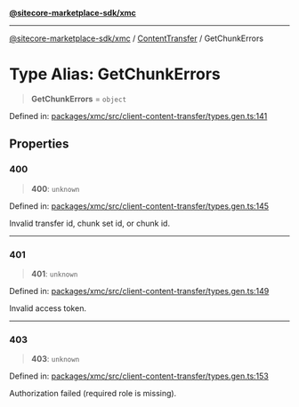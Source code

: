 [**@sitecore-marketplace-sdk/xmc**](../../../../README.md)

***

[@sitecore-marketplace-sdk/xmc](../../../../README.md) / [ContentTransfer](../README.md) / GetChunkErrors

# Type Alias: GetChunkErrors

> **GetChunkErrors** = `object`

Defined in: [packages/xmc/src/client-content-transfer/types.gen.ts:141](https://github.com/Sitecore/marketplace-sdk/blob/893df143248e67d8c66e942a96045542130259a0/packages/xmc/src/client-content-transfer/types.gen.ts#L141)

## Properties

### 400

> **400**: `unknown`

Defined in: [packages/xmc/src/client-content-transfer/types.gen.ts:145](https://github.com/Sitecore/marketplace-sdk/blob/893df143248e67d8c66e942a96045542130259a0/packages/xmc/src/client-content-transfer/types.gen.ts#L145)

Invalid transfer id, chunk set id, or chunk id.

***

### 401

> **401**: `unknown`

Defined in: [packages/xmc/src/client-content-transfer/types.gen.ts:149](https://github.com/Sitecore/marketplace-sdk/blob/893df143248e67d8c66e942a96045542130259a0/packages/xmc/src/client-content-transfer/types.gen.ts#L149)

Invalid access token.

***

### 403

> **403**: `unknown`

Defined in: [packages/xmc/src/client-content-transfer/types.gen.ts:153](https://github.com/Sitecore/marketplace-sdk/blob/893df143248e67d8c66e942a96045542130259a0/packages/xmc/src/client-content-transfer/types.gen.ts#L153)

Authorization failed (required role is missing).
